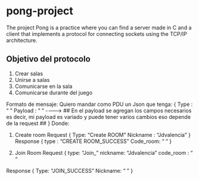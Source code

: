 # pong-project
The project Pong is a practice where you can find a server made in C and a client that implements a protocol for connecting sockets using the TCP/IP architecture.

## Objetivo del protocolo 
1. Crear salas 
2.  Unirse a salas 
3. Comunicarse en la sala
4. Comunicarse durante del juego


Formato de mensaje: 
Quiero mandar como PDU un Json que tenga:
{
Type : “ ”
Payload : “ “    ----> ## En el payload se agregan los campos necesarios es decir, mi payload es variado y puede tener varios cambios eso depende de la request ##
}
Donde: 
1.	Create room 
Request 
{
 	Type: “Create ROOM”
	Nickname : “Jdvalencia”
}
Response
{ 
type : “CREATE ROOM_SUCCESS”
Code_room: “ “
}

2.	Join Room 
Request 
{
type: “Join_”
nickname: “Jdvalencia”
code_room : “ “

Response 
{
Type: “JOIN_SUCCESS” 
Nickname: “ ”
}
